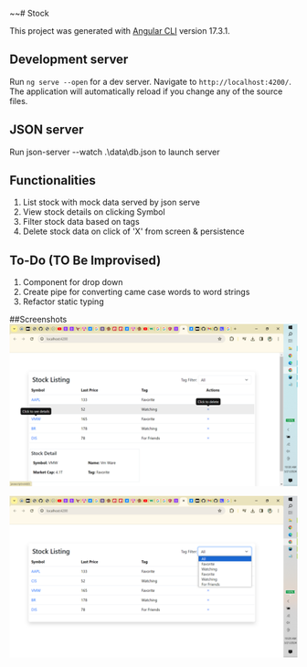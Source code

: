 ~~# Stock

This project was generated with [Angular CLI](https://github.com/angular/angular-cli) version 17.3.1.

## Development server

Run `ng serve --open` for a dev server. Navigate to `http://localhost:4200/`. The application will automatically reload if you change any of the source files.

## JSON server

Run json-server --watch .\data\db.json to launch server

## Functionalities

1. List stock with mock data served by json serve
2. View stock details on clicking Symbol
3. Filter stock data based on tags
4. Delete stock data on click of 'X' from screen & persistence

## To-Do (TO Be Improvised)
1. Component for drop down
2. Create pipe for converting came case words to word strings
3. Refactor static typing

##Screenshots
![stock_detail.png](screenshots%2Fstock_detail.png)

![stock_list.png](screenshots%2Fstock_list.png)
